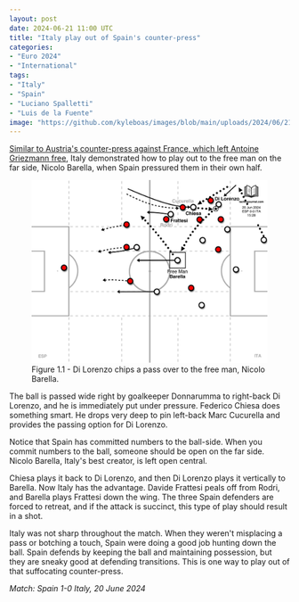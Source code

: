```yaml
---
layout: post
date: 2024-06-21 11:00 UTC
title: "Italy play out of Spain's counter-press"
categories:
- "Euro 2024"
- "International"
tags:
- "Italy"
- "Spain"
- "Luciano Spalletti"
- "Luis de la Fuente"
image: "https://github.com/kyleboas/images/blob/main/uploads/2024/06/21/Image-21Jun2024_01:01:30.png?raw=true"
---
```


[Similar to Austria's counter-press against France, which left Antoine Griezmann free](https://tacticsjournal.com/2024/06/18/austria-left-griezmann-open-when-they-counter-pressed-france/), Italy demonstrated how to play out to the free man on the far side, Nicolo Barella, when Spain pressured them in their own half.

<!---more--->

<figure>
    <img src="https://github.com/kyleboas/images/blob/main/uploads/2024/06/21/Image-21Jun2024_00:41:37.png?raw=true">
    <figcaption>Figure 1.1 - Di Lorenzo chips a pass over to the free man, Nicolo Barella.</figcaption>
</figure>

The ball is passed wide right by goalkeeper Donnarumma to right-back Di Lorenzo, and he is immediately put under pressure. Federico Chiesa does something smart. He drops very deep to pin left-back Marc Cucurella and provides the passing option for Di Lorenzo. 

Notice that Spain has committed numbers to the ball-side. When you commit numbers to the ball, someone should be open on the far side. Nicolo Barella, Italy's best creator, is left open central.

Chiesa plays it back to Di Lorenzo, and then Di Lorenzo plays it vertically to Barella. Now Italy has the advantage. Davide Frattesi peals off from Rodri, and Barella plays Frattesi down the wing. The three Spain defenders are forced to retreat, and if the attack is succinct, this type of play should result in a shot. 

Italy was not sharp throughout the match. When they weren't misplacing a pass or botching a touch, Spain were doing a good job hunting down the ball. Spain defends by keeping the ball and maintaining possession, but they are sneaky good at defending transitions. This is one way to play out of that suffocating counter-press. 

*Match: Spain 1-0 Italy, 20 June 2024*